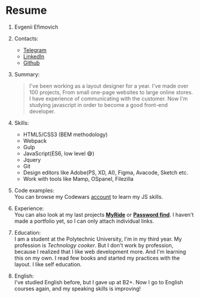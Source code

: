 # Resume

1. Evgenii Efimovich
2. Contacts:
    -   [Telegram](t.me/johnneon)
    -   [LinkedIn](https://www.linkedin.com/in/evgenii-efimovich-0793981a3/)
    -   [Github](//github.com/johnneon)
3. Summary: 
    > I've been working as a layout designer for a year. I've made over 100 projects, From small one-page websites 
    to large online stores. I have experience of communicating with the customer. Now I'm studying javascript in order 
    to become a good front-end developer.
    >
4. Skills: 
    - HTML5/CSS3 (BEM methodology)
    - Webpack
    - Gulp
    - JavaScript(ES6, low level :sweat_smile:)
    - Jquery
    - Git
    - Design editors like Adobe(PS, XD, AI), Figma, Avacode, Sketch etc.
    - Work with tools like Mamp, OSpanel, Filezilla
    
5. Code examples: <br>
You can browse my Codewars [account](https://www.codewars.com/users/johnneon) to learn my JS skills.

6. Experience: <br>
You can also look at my last projects [**MyRide**](http://myride.ru/) or [**Password find**](https://www.password-find.com/).
I haven't made a portfolio yet, so I can only attach individual links.

7. Education: <br>
I am a student at the Polytechnic University, I'm in my third year. My profession is *Technology cooker*.
But I don't work by profession, because I realized that I like web development more. And I'm learning this on my own.
I read few books and started my practices with the layout. I like self education.

8. English: <br>
I've studied English before, but I gave up at B2+. Now I go to English courses again, and my speaking 
skills is improving!
